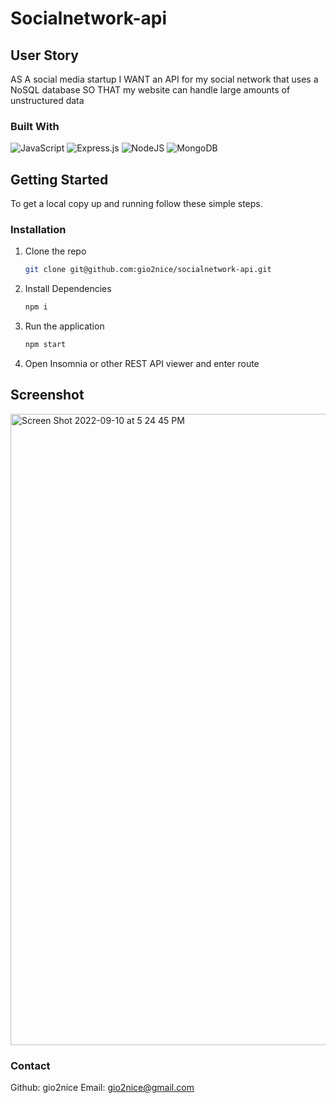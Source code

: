 # Socialnetwork-api

## User Story
AS A social media startup
I WANT an API for my social network that uses a NoSQL database
SO THAT my website can handle large amounts of unstructured data

### Built With

![JavaScript](https://img.shields.io/badge/javascript-%23323330.svg?style=for-the-badge&logo=javascript&logoColor=%23F7DF1E)
![Express.js](https://img.shields.io/badge/express.js-%23404d59.svg?style=for-the-badge&logo=express&logoColor=%2361DAFB)
![NodeJS](https://img.shields.io/badge/node.js-6DA55F?style=for-the-badge&logo=node.js&logoColor=white)
![MongoDB](https://img.shields.io/badge/MongoDB-%234ea94b.svg?style=for-the-badge&logo=mongodb&logoColor=white)

<!-- GETTING STARTED -->
## Getting Started

To get a local copy up and running follow these simple steps.

### Installation

1. Clone the repo
   ```sh
   git clone git@github.com:gio2nice/socialnetwork-api.git
   ```
2. Install Dependencies
    ```sh
    npm i
    ```
3. Run the application
    ```sh
    npm start
    ```
4. Open Insomnia or other REST API viewer and enter route

## Screenshot
<img width="1010" alt="Screen Shot 2022-09-10 at 5 24 45 PM" src="https://user-images.githubusercontent.com/106710271/189506256-85dbc04d-fe3b-4f00-87c0-d9c1ea7d9047.png">

### Contact
Github: gio2nice
Email: gio2nice@gmail.com
